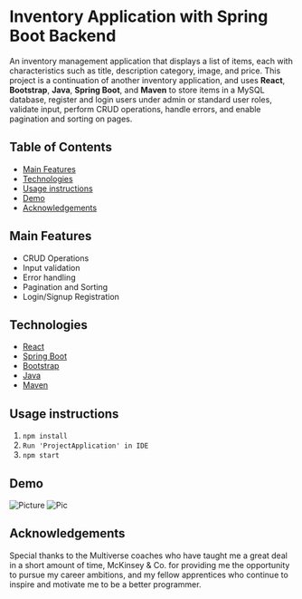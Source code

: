 # Inventory Application with Spring Boot Backend

An inventory management application that displays a list of items, each with characteristics such as title, description category, image, and price. This project is a continuation of another inventory application, and uses **React**, **Bootstrap**, **Java**, **Spring Boot**, and **Maven** to store items in a MySQL database, register and login users under admin or standard user roles, validate input, perform CRUD operations, handle errors, and enable pagination and sorting on pages.             

## Table of Contents

- [Main Features](#Main-Features)
- [Technologies](#Technologies)
- [Usage instructions](#Usage-instructions)
- [Demo](#Demo)
- [Acknowledgements](#Acknowledgements)
## Main Features

-   CRUD Operations
-   Input validation
-   Error handling
-   Pagination and Sorting
-   Login/Signup Registration

## Technologies

- [React](https://reactjs.org/)
- [Spring Boot](https://spring.io/)
- [Bootstrap](https://getbootstrap.com/)
- [Java](https://www.oracle.com/java/)
- [Maven](https://mvnrepository.com/)

 ##  Usage instructions

 1. `npm install`
 2.  `Run 'ProjectApplication' in IDE`
 3. `npm start`

## Demo
![Picture](src/images/LandingPage.png?raw=true "Picture")
![Pic](src/images/GitHubPage.png?raw=true "Pic")

## Acknowledgements
Special thanks to the Multiverse coaches who have taught me a great deal in a short amount of time, McKinsey & Co. for providing me the opportunity to pursue my career ambitions, and my fellow apprentices who continue to inspire and motivate me to be a better programmer.
